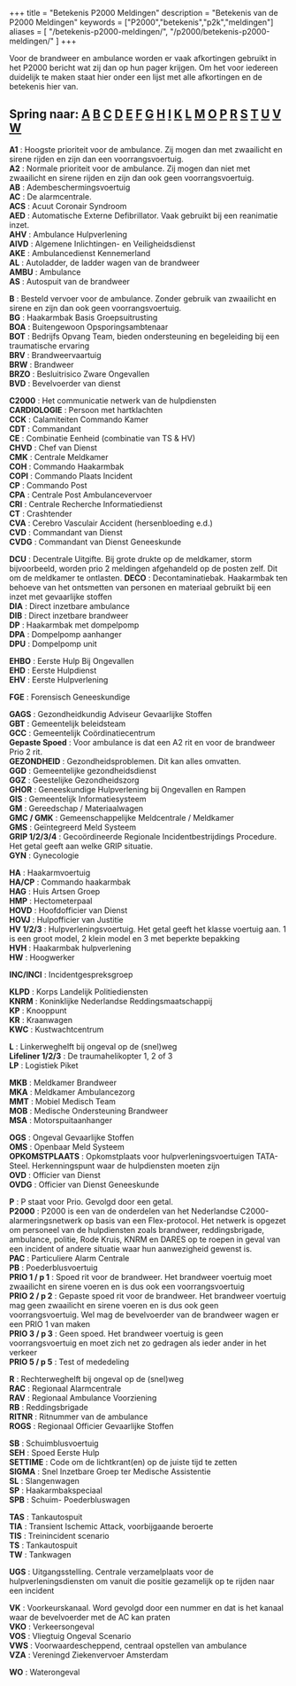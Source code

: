 +++
title = "Betekenis P2000 Meldingen"
description = "Betekenis van de P2000 Meldingen"
keywords = ["P2000","betekenis","p2k","meldingen"]
aliases = [
    "/betekenis-p2000-meldingen/",
    "/p2000/betekenis-p2000-meldingen/"
]
+++

Voor de brandweer en ambulance worden er vaak afkortingen gebruikt in het P2000 bericht wat zij dan op hun pager krijgen. Om het voor iedereen duidelijk te maken staat hier onder een lijst met alle afkortingen en de betekenis hier van.

## Spring naar: [A](#A)  [B](#B)  [C](#C)  [D](#D)  [E](#E)  [F](#F)  [G](#G)  [H](#H)  [I](#I)  [K](#K)  [L](#L)  [M](#M)  [O](#O)  [P](#P)  [R](#R)  [S](#S)  [T](#T)  [U](#U)  [V](#V)  [W](#W)

<a name="A"></a>**A1** : Hoogste prioriteit voor de ambulance. Zij mogen dan met zwaailicht en sirene rijden en zijn dan een voorrangsvoertuig.  
**A2** : Normale prioriteit voor de ambulance. Zij mogen dan niet met zwaailicht en sirene rijden en zijn dan ook geen voorrangsvoertuig.  
**AB** : Adembeschermingsvoertuig  
**AC** : De alarmcentrale.  
**ACS** : Acuut Coronair Syndroom  
**AED** : Automatische Externe Defibrillator. Vaak gebruikt bij een reanimatie inzet.  
**AHV** : Ambulance Hulpverlening  
**AIVD** : Algemene Inlichtingen- en Veiligheidsdienst  
**AKE** : Ambulancedienst Kennemerland  
**AL** : Autoladder, de ladder wagen van de brandweer  
**AMBU** : Ambulance  
**AS** : Autospuit van de brandweer  

<a name="B"></a>**B** : Besteld vervoer voor de ambulance. Zonder gebruik van zwaailicht en sirene en zijn dan ook geen voorrangsvoertuig.  
**BG** : Haakarmbak Basis Groepsuitrusting  
**BOA** : Buitengewoon Opsporingsambtenaar  
**BOT** : Bedrijfs Opvang Team, bieden ondersteuning en begeleiding bij een traumatische ervaring  
**BRV** : Brandweervaartuig  
**BRW** : Brandweer  
**BRZO** : Besluitrisico Zware Ongevallen  
**BVD** : Bevelvoerder van dienst  

<a name="C"></a>**C2000** : Het communicatie netwerk van de hulpdiensten  
**CARDIOLOGIE** : Persoon met hartklachten  
**CCK** : Calamiteiten Commando Kamer  
**CDT** : Commandant  
**CE** : Combinatie Eenheid (combinatie van TS & HV)  
**CHVD** : Chef van Dienst  
**CMK** : Centrale Meldkamer  
**COH** : Commando Haakarmbak  
**COPI** : Commando Plaats Incident  
**CP** : Commando Post  
**CPA** : Centrale Post Ambulancevervoer  
**CRI** : Centrale Recherche Informatiedienst  
**CT** : Crashtender  
**CVA** : Cerebro Vasculair Accident (hersenbloeding e.d.)  
**CVD** : Commandant van Dienst  
**CVDG** : Commandant van Dienst Geneeskunde  

<a name="D"></a>**DCU** : Decentrale Uitgifte. Bij grote drukte op de meldkamer, storm bijvoorbeeld, worden prio 2 meldingen afgehandeld op de posten zelf. Dit om de meldkamer te ontlasten.
**DECO** : Decontaminatiebak. Haakarmbak ten behoeve van het ontsmetten van personen en materiaal gebruikt bij een inzet met gevaarlijke stoffen  
**DIA** : Direct inzetbare ambulance  
**DIB** : Direct inzetbare brandweer  
**DP** : Haakarmbak met dompelpomp  
**DPA** : Dompelpomp aanhanger  
**DPU** : Dompelpomp unit  

<a name="E"></a>**EHBO** : Eerste Hulp Bij Ongevallen  
**EHD** : Eerste Hulpdienst  
**EHV** : Eerste Hulpverlening  

<a name="F"></a>**FGE** : Forensisch Geneeskundige  

<a name="G"></a>**GAGS** : Gezondheidkundig Adviseur Gevaarlijke Stoffen  
**GBT** : Gemeentelijk beleidsteam  
**GCC** : Gemeentelijk Coördinatiecentrum  
**Gepaste Spoed** : Voor ambulance is dat een A2 rit en voor de brandweer Prio 2 rit.  
**GEZONDHEID** : Gezondheidsproblemen. Dit kan alles omvatten.  
**GGD** : Gemeentelijke gezondheidsdienst  
**GGZ** : Geestelijke Gezondheidszorg  
**GHOR** : Geneeskundige Hulpverlening bij Ongevallen en Rampen  
**GIS** : Gemeentelijk Informatiesysteem  
**GM** : Gereedschap / Materiaalwagen  
**GMC / GMK** : Gemeenschappelijke Meldcentrale / Meldkamer  
**GMS** : Geïntegreerd Meld Systeem  
**GRIP 1/2/3/4** : Gecoördineerde Regionale Incidentbestrijdings Procedure. Het getal geeft aan welke GRIP situatie.  
**GYN** : Gynecologie  

<a name="H"></a>**HA** : Haakarmvoertuig  
**HA/CP** : Commando haakarmbak  
**HAG** : Huis Artsen Groep  
**HMP** : Hectometerpaal  
**HOVD** : Hoofdofficier van Dienst  
**HOVJ** : Hulpofficier van Justitie  
**HV 1/2/3** : Hulpverleningsvoertuig. Het getal geeft het klasse voertuig aan. 1 is een groot model, 2 klein model en 3 met beperkte bepakking  
**HVH** : Haakarmbak hulpverlening  
**HW** : Hoogwerker  

<a name="I"></a>**INC/INCI** : Incidentgespreksgroep  

<a name="K"></a>**KLPD** : Korps Landelijk Politiediensten  
**KNRM** : Koninklijke Nederlandse Reddingsmaatschappij  
**KP** : Knooppunt  
**KR** : Kraanwagen  
**KWC** : Kustwachtcentrum  

<a name="L"></a>**L** : Linkerweghelft bij ongeval op de (snel)weg  
**Lifeliner 1/2/3** : De traumahelikopter 1, 2 of 3  
**LP** : Logistiek Piket  

<a name="M"></a>**MKB** : Meldkamer Brandweer  
**MKA** : Meldkamer Ambulancezorg  
**MMT** : Mobiel Medisch Team  
**MOB** : Medische Ondersteuning Brandweer  
**MSA** : Motorspuitaanhanger  

<a name="O"></a>**OGS** : Ongeval Gevaarlijke Stoffen  
**OMS** : Openbaar Meld Systeem  
**OPKOMSTPLAATS** : Opkomstplaats voor hulpverleningsvoertuigen TATA-Steel. Herkenningspunt waar de hulpdiensten moeten zijn  
**OVD** : Officier van Dienst  
**OVDG** : Officier van Dienst Geneeskunde  

<a name="P"></a>**P** : P staat voor Prio. Gevolgd door een getal.  
**P2000** : P2000 is een van de onderdelen van het Nederlandse C2000-alarmeringsnetwerk op basis van een Flex-protocol. Het netwerk is opgezet om personeel van de hulpdiensten zoals brandweer, reddingsbrigade, ambulance, politie, Rode Kruis, KNRM en DARES op te roepen in geval van een incident of andere situatie waar hun aanwezigheid gewenst is.  
**PAC** : Particuliere Alarm Centrale  
**PB** : Poederblusvoertuig  
**PRIO 1 / p 1** : Spoed rit voor de brandweer. Het brandweer voertuig moet zwaailicht en sirene voeren en is dus ook een voorrangsvoertuig  
**PRIO 2 / p 2** : Gepaste spoed rit voor de brandweer. Het brandweer voertuig mag geen zwaailicht en sirene voeren en is dus ook geen voorrangsvoertuig. Wel mag de bevelvoerder van de brandweer wagen er een PRIO 1 van maken  
**PRIO 3 / p 3** : Geen spoed. Het brandweer voertuig is geen voorrangsvoertuig en moet zich net zo gedragen als ieder ander in het verkeer  
**PRIO 5 / p 5** : Test of mededeling  

<a name="R"></a>**R** : Rechterweghelft bij ongeval op de (snel)weg  
**RAC** : Regionaal Alarmcentrale  
**RAV** : Regionaal Ambulance Voorziening  
**RB** : Reddingsbrigade  
**RITNR** : Ritnummer van de ambulance  
**ROGS** : Regionaal Officier Gevaarlijke Stoffen  

<a name="S"></a>**SB** : Schuimblusvoertuig  
**SEH** : Spoed Eerste Hulp  
**SETTIME** : Code om de lichtkrant(en) op de juiste tijd te zetten  
**SIGMA** : Snel Inzetbare Groep ter Medische Assistentie  
**SL** : Slangenwagen  
**SP** : Haakarmbakspeciaal  
**SPB** : Schuim- Poederbluswagen  

<a name="T"></a>**TAS** : Tankautospuit  
**TIA** : Transient Ischemic Attack, voorbijgaande beroerte  
**TIS** : Treinincident scenario  
**TS** : Tankautospuit  
**TW** : Tankwagen  

<a name="U"></a>**UGS** : Uitgangsstelling. Centrale verzamelplaats voor de hulpverleningsdiensten om vanuit die positie gezamelijk op te rijden naar een incident  

<a name="V"></a>**VK** : Voorkeurskanaal. Word gevolgd door een nummer en dat is het kanaal waar de bevelvoerder met de AC kan praten  
**VKO** : Verkeersongeval  
**VOS** : Vliegtuig Ongeval Scenario  
**VWS** : Voorwaardescheppend, centraal opstellen van ambulance  
**VZA** : Vereningd Ziekenvervoer Amsterdam  

<a name="W"></a>**WO** : Waterongeval  
